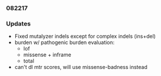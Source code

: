### 082217

### Updates
* Fixed mutalyzer indels except for complex indels (ins+del)
* burden w/ pathogenic burden evaluation:
    * lof
    * missense + inframe
    * total
* can't dl mtr scores, will use missense-badness instead
